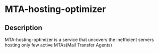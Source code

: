 # MTA-hosting-optimizer

## Description

MTA-hosting-optimizer is a service that uncovers the inefficient servers hosting only few active MTAs(Mail Transfer Agents)
